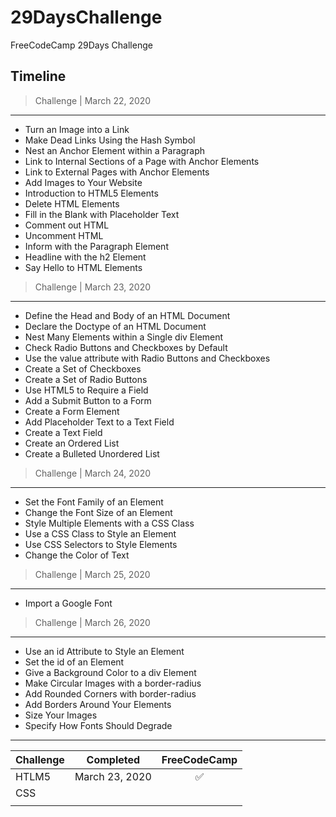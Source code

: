 # 29DaysChallenge
FreeCodeCamp 29Days Challenge

## Timeline

> Challenge | March 22, 2020
---
- Turn an Image into a Link  
- Make Dead Links Using the Hash Symbol  
- Nest an Anchor Element within a Paragraph  
- Link to Internal Sections of a Page with Anchor Elements  
- Link to External Pages with Anchor Elements   
- Add Images to Your Website  
- Introduction to HTML5 Elements   
- Delete HTML Elements   
- Fill in the Blank with Placeholder Text 
- Comment out HTML  
- Uncomment HTML   
- Inform with the Paragraph Element 
- Headline with the h2 Element   
- Say Hello to HTML Elements 

> Challenge | March 23, 2020 
---
- Define the Head and Body of an HTML Document    
- Declare the Doctype of an HTML Document   
- Nest Many Elements within a Single div Element    
- Check Radio Buttons and Checkboxes by Default   
- Use the value attribute with Radio Buttons and Checkboxes   
- Create a Set of Checkboxes    
- Create a Set of Radio Buttons   
- Use HTML5 to Require a Field    
- Add a Submit Button to a Form   
- Create a Form Element   
- Add Placeholder Text to a Text Field    
- Create a Text Field   
- Create an Ordered List    
- Create a Bulleted Unordered List 

> Challenge | March 24, 2020
---
- Set the Font Family of an Element   
- Change the Font Size of an Element    
- Style Multiple Elements with a CSS Class    
- Use a CSS Class to Style an Element   
- Use CSS Selectors to Style Elements   
- Change the Color of Text 

> Challenge | March 25, 2020
---
- Import a Google Font

> Challenge | March 26, 2020
---
- Use an id Attribute to Style an Element   
- Set the id of an Element    
- Give a Background Color to a div Element    
- Make Circular Images with a border-radius   
- Add Rounded Corners with border-radius    
- Add Borders Around Your Elements    
- Size Your Images    
- Specify How Fonts Should Degrade  
***
| Challenge     | Completed     | FreeCodeCamp      |
|:------------- |:-------------:| :-------------:   |
| HTLM5         | March 23, 2020| :white_check_mark:|
| CSS           |               |                   |
|               |               |                   | 
